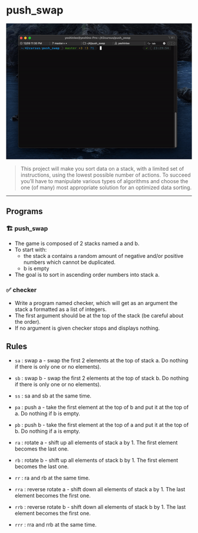 # push_swap

![push_swap](push_swap.gif)

> This project will make you sort data on a stack, with a limited set of instructions, using
the lowest possible number of actions. To succeed you’ll have to manipulate various
types of algorithms and choose the one (of many) most appropriate solution for an
optimized data sorting.

---

## Programs

### 🏗 push_swap

- The game is composed of 2 stacks named a and b.
- To start with:
  - the stack a contains a random amount of negative and/or positive numbers
which cannot be duplicated. 
  - b is empty
- The goal is to sort in ascending order numbers into stack a.

### ✅ checker

- Write a program named checker, which will get as an argument the stack a formatted as a list of integers.
- The first argument should be at the top of the stack
(be careful about the order).
- If no argument is given checker stops and displays
nothing.


## Rules

- `sa` : swap a - swap the first 2 elements at the top of stack a. Do nothing if there
is only one or no elements).

- `sb` : swap b - swap the first 2 elements at the top of stack b. Do nothing if there
is only one or no elements).

- `ss` : sa and sb at the same time.

- `pa` : push a - take the first element at the top of b and put it at the top of a. Do
nothing if b is empty.

- `pb` : push b - take the first element at the top of a and put it at the top of b. Do
nothing if a is empty.

- `ra` : rotate a - shift up all elements of stack a by 1. The first element becomes
the last one.

- `rb` : rotate b - shift up all elements of stack b by 1. The first element becomes
the last one.

- `rr` : ra and rb at the same time.

- `rra` : reverse rotate a - shift down all elements of stack a by 1. The last element
becomes the first one.

- `rrb` : reverse rotate b - shift down all elements of stack b by 1. The last element
becomes the first one.

- `rrr` : rra and rrb at the same time.
